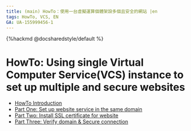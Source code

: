 ```yaml
---
title: (main) HowTo：使用一台虛擬運算個體架設多個且安全的網站 |en
tags: HowTo, VCS, EN
GA: UA-155999456-1
---
```


{%hackmd @docsharedstyle/default %}

# HowTo: Using single Virtual Computer Service(VCS) instance to set up multiple and secure websites

- [HowTo Introduction](https://man.twcc.ai/@twccdocs/howto-vcs-host-secure-multi-web-one-instance-intro-en)
- [Part One: Set up website service in the same domain](https://man.twcc.ai/@twccdocs/howto-vcs-host-secure-multi-web-one-instance-1-en)
- [Part Two: Install SSL certificate for website](https://man.twcc.ai/@twccdocs/howto-vcs-host-secure-multi-web-one-instance-2-en)
- [Part Three: Verify domain & Secure connection](https://man.twcc.ai/@twccdocs/howto-vcs-host-secure-multi-web-one-instance-3-en)

